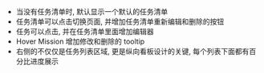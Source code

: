 * 当没有任务清单时, 默认显示一个默认的任务清单
* 任务清单可以点击切换页面, 并增加任务清单重新编辑和删除的按钮
* 任务可以点击, 并在任务清单里面增加编辑器
* Hover Mission 增加修改和删除的 tooltip
* 右侧的不仅仅是任务列表区域, 更是纵向看板设计的关键, 每个列表下面都有百分比进度展示
